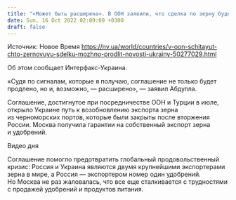 ```yaml
---
title: "«Может быть расширена». В ООН заявили, что сделка по зерну будет сохранена"
date: Sun, 16 Oct 2022 02:09:00 +0300
draft: false
---
```

Источник: Новое Время https://nv.ua/world/countries/v-oon-schitayut-chto-zernovuyu-sdelku-mozhno-prodlit-novosti-ukrainy-50277029.html


 Об этом сообщает Интерфакс-Украина.

«Судя по сигналам, которые я получаю, соглашение не только будет продлено, но и, возможно, — расширено», — заявил Абдулла.

Соглашение, достигнутое при посредничестве ООН и Турции в июле, открыло Украине путь к возобновлению экспорта зерна из черноморских портов, которые были закрыты после вторжения России. Москва получила гарантии на собственный экспорт зерна и удобрений.

 Видео дня   

Соглашение помогло предотвратить глобальный продовольственный кризис: Россия и Украина являются двумя крупнейшими экспортерами зерна в мире, а Россия — экспортером номер один удобрений. Но Москва не раз жаловалась, что все еще сталкивается с трудностями с продажей удобрений и продуктов питания.
